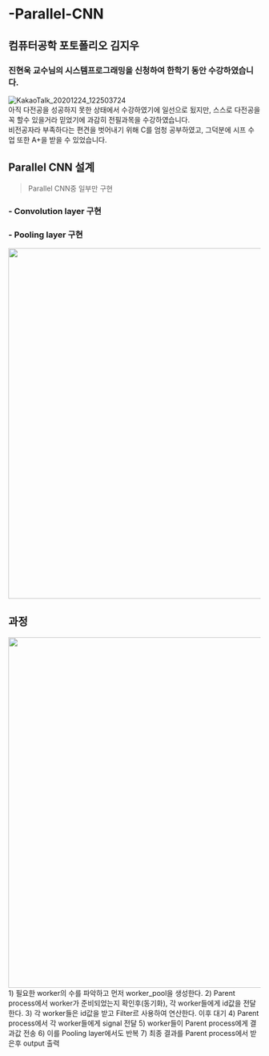 # -Parallel-CNN
## 컴퓨터공학 포토폴리오 김지우
### 진현욱 교수님의 시스템프로그래밍을 신청하여 한학기 동안 수강하였습니다.
![KakaoTalk_20201224_122503724](https://user-images.githubusercontent.com/60593969/103407755-23f5dd00-4ba3-11eb-9cd0-96cb4f1c90d7.jpg)   
아직 다전공을 성공하지 못한 상태에서 수강하였기에 일선으로 됬지만, 스스로 다전공을 꼭 할수 있을거라 믿었기에 과감히 전필과목을 수강하였습니다.   
비전공자라 부족하다는 편견을 벗어내기 위해 C를 엄청 공부하였고, 그덕분에 시프 수업 또한 A+을 받을 수 있었습니다.

## Parallel CNN 설계
> Parallel CNN중 일부만 구현
### - Convolution layer 구현
### - Pooling layer 구현
<img src = "https://user-images.githubusercontent.com/60593969/103480651-c5399900-4e18-11eb-8659-4f44440d67bc.jpg" width="700px">

## 과정
<img src = "https://user-images.githubusercontent.com/60593969/103772342-b814e800-506c-11eb-83ee-c4cc023a6d23.png" width="700px">
1) 필요한 worker의 수를 파악하고 먼저 worker_pool을 생성한다.   
2) Parent process에서 worker가 준비되었는지 확인후(동기화), 각 worker들에게 id값을 전달한다.   
3) 각 worker들은 id값을 받고 Filter르 사용하여 연산한다. 이후 대기   
4) Parent process에서 각 worker들에게 signal 전달   
5) worker들이 Parent process에게 결과값 전송   
6) 이를 Pooling layer에서도 반복   
7) 최종 결과를 Parent process에서 받은후 output 출력   
